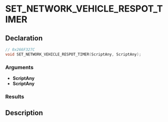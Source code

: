 # SET_NETWORK_VEHICLE_RESPOT_TIMER

## Declaration
```cpp
// 0x266F327C
void SET_NETWORK_VEHICLE_RESPOT_TIMER(ScriptAny, ScriptAny);
```

### Arguments
- **ScriptAny**
- **ScriptAny**

### Results

## Description
